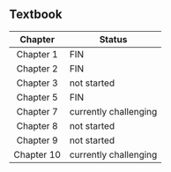## Textbook

|Chapter|Status|
|:--:|--|
Chapter 1 | FIN  
Chapter 2 | FIN  
Chapter 3 | not started
Chapter 5 | FIN  
Chapter 7 | currently challenging  
Chapter 8 | not started  
Chapter 9 | not started  
Chapter 10 | currently challenging  

